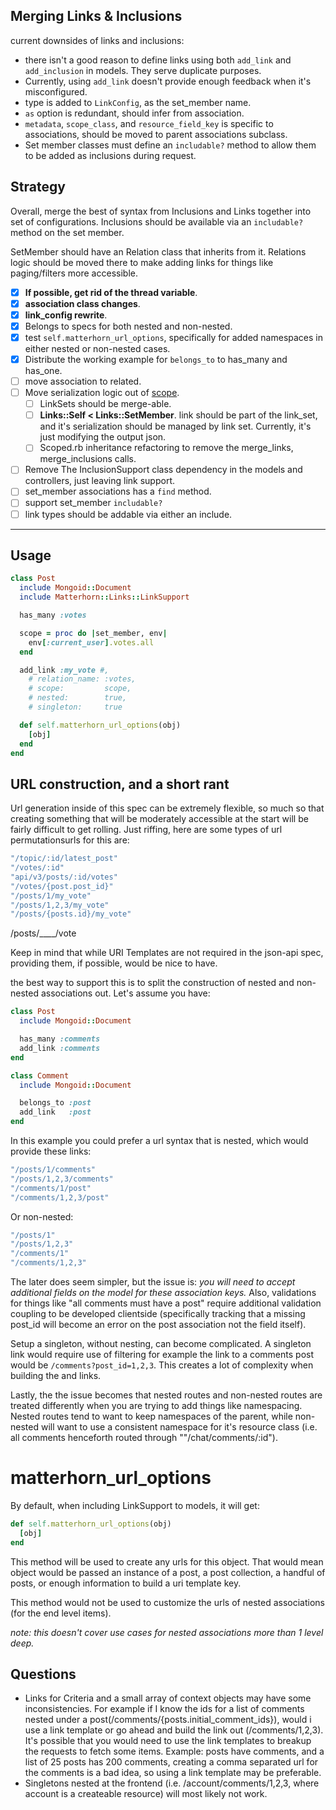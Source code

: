 ## Merging Links & Inclusions

current downsides of links and inclusions:

- there isn't a good reason to define links using both `add_link` and `add_inclusion` in models.  They serve duplicate purposes.
- Currently, using `add_link` doesn't provide enough feedback when it's misconfigured.
- type is added to `LinkConfig`, as the set_member name.
- `as` option is redundant, should infer from association.
- `metadata`, `scope_class`, and `resource_field_key` is specific to associations, should be moved to parent associations subclass.
- Set member classes must define an `includable?` method to allow them to be added as inclusions during request.

## Strategy

Overall, merge the best of syntax from Inclusions and Links together into set of configurations.  Inclusions should be available via an `includable?` method on the set member.

SetMember should have an Relation class that inherits from it.  Relations logic should be moved there to make adding links for things like paging/filters more accessible.

- [x] **If possible, get rid of the thread variable**.
- [x] **association class changes**.
- [x] **link_config rewrite**.
- [x] Belongs to specs for both nested and non-nested.
- [x] test `self.matterhorn_url_options`, specifically for added namespaces in either nested or non-nested cases.
- [x] Distribute the working example for `belongs_to` to has_many and has_one.
- [ ] move association to related.
- [ ] Move serialization logic out of [scope][scope].
  - [ ] LinkSets should be merge-able.
  - [ ] **Links::Self < Links::SetMember**. link should be part of the link_set, and it's serialization should be managed by link set.  Currently, it's just modifying the output json.
  - [ ] Scoped.rb inheritance refactoring to remove the merge_links, merge_inclusions calls.
- [ ] Remove The InclusionSupport class dependency in the models and controllers, just leaving link support.
- [ ] set_member associations has a `find` method.
- [ ] support set_member `includable?`
- [ ] link types should be addable via either an include.

-----

## Usage

```ruby
class Post
  include Mongoid::Document
  include Matterhorn::Links::LinkSupport

  has_many :votes

  scope = proc do |set_member, env|
    env[:current_user].votes.all
  end

  add_link :my_vote #,
    # relation_name: :votes,
    # scope:         scope,
    # nested:        true,
    # singleton:     true

  def self.matterhorn_url_options(obj)
    [obj]
  end
end
```

## URL construction, and a short rant

Url generation inside of this spec can be extremely flexible, so much so that creating something that will be moderately accessible at the start will be fairly difficult to get rolling.  Just riffing, here are some types of url permutationsurls for this are:

```ruby
"/topic/:id/latest_post"
"/votes/:id"
"api/v3/posts/:id/votes"
"/votes/{post.post_id}"
"/posts/1/my_vote"
"/posts/1,2,3/my_vote"
"/posts/{posts.id}/my_vote"
```

/posts/____/vote

Keep in mind that while URI Templates are not required in the json-api spec, providing them, if possible, would be nice to have.

the best way to support this is to split the construction of nested and non-nested associations out.  Let's assume you have:

```ruby
class Post
  include Mongoid::Document

  has_many :comments
  add_link :comments
end

class Comment
  include Mongoid::Document

  belongs_to :post
  add_link   :post
end
```

In this example you could prefer a url syntax that is nested, which would provide these links:

```ruby
"/posts/1/comments"
"/posts/1,2,3/comments"
"/comments/1/post"
"/comments/1,2,3/post"
```

Or non-nested:

```ruby
"/posts/1"
"/posts/1,2,3"
"/comments/1"
"/comments/1,2,3"
```

The later does seem simpler, but the issue is: _you will need to accept additional fields on the model for these association keys._  Also, validations for things like "all comments must have a post" require additional validation coupling to be developed clientside (specifically tracking that a missing post_id will become an error on the post association not the field itself).

Setup a singleton, without nesting, can become complicated.  A singleton link would require use of filtering for example the link to a comments post would be `/comments?post_id=1,2,3`.  This creates a lot of complexity when building the and links.

Lastly, the the issue becomes that nested routes and non-nested routes are treated differently when you are trying to add things like namespacing.  Nested routes tend to want to keep namespaces of the parent, while non-nested will want to use a consistent namespace for it's resource class (i.e. all comments henceforth routed through ""/chat/comments/:id").

# matterhorn_url_options

By default, when including LinkSupport to models, it will get:

```ruby
def self.matterhorn_url_options(obj)
  [obj]
end
```

This method will be used to create any urls for this object.  That would mean object would be passed an instance of a post, a post collection, a handful of posts, or enough information to build a uri template key.

This method would not be used to customize the urls of nested associations (for the end level items).

*note: this doesn't cover use cases for nested associations more than 1 level deep.*

## Questions

- Links for Criteria and a small array of context objects may have some inconsistencies.  For example if I know the ids for a list of comments nested under a post(/comments/{posts.initial_comment_ids}), would i use a link template or go ahead and build the link out (/comments/1,2,3).  It's possible that you would need to use the link templates to breakup the requests to fetch some items.  Example: posts have comments, and a list of 25 posts has 200 comments, creating a comma separated url for the comments is a bad idea, so using a link template may be preferable.
- Singletons nested at the frontend (i.e. /account/comments/1,2,3, where account is a createable resource) will most likely not work.


[scope]: "#"
